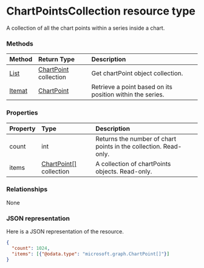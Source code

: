 # ChartPointsCollection resource type

A collection of all the chart points within a series inside a chart.


### Methods

| Method		   | Return Type	|Description|
|:---------------|:--------|:----------|
|[List](../api/chartpoint_list.md) | [ChartPoint](chartpoint.md) collection |Get chartPoint object collection. |
|[Itemat](../api/chartpointscollection_itemat.md)|[ChartPoint](chartpoint.md)|Retrieve a point based on its position within the series.|

### Properties
| Property	   | Type	|Description|
|:---------------|:--------|:----------|
|count|int|Returns the number of chart points in the collection. Read-only.|
|items|[ChartPoint[]](chartpoint[].md) collection|A collection of chartPoints objects. Read-only.|

### Relationships
None


### JSON representation

Here is a JSON representation of the resource.

<!-- {
  "blockType": "resource",
  "optionalProperties": [

  ],
  "@odata.type": "microsoft.graph.chartpointscollection"
}-->

```json
{
  "count": 1024,
  "items": [{"@odata.type": "microsoft.graph.ChartPoint[]"}]
}

```

<!-- uuid: 8fcb5dbc-d5aa-4681-8e31-b001d5168d79
2015-10-25 14:57:30 UTC -->
<!-- {
  "type": "#page.annotation",
  "description": "ChartPointsCollection resource",
  "keywords": "",
  "section": "documentation",
  "tocPath": ""
}-->